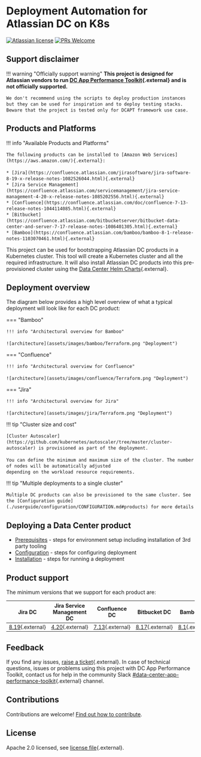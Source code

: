 # Deployment Automation for Atlassian DC on K8s

[![Atlassian license](https://img.shields.io/badge/license-Apache%202.0-blue.svg?style=flat-square)](https://github.com/atlassian-labs/data-center-terraform/blob/main/LICENSE) 
[![PRs Welcome](https://img.shields.io/badge/PRs-welcome-brightgreen.svg?style=flat-square)](https://github.com/atlassian-labs/data-center-terraform/blob/main/CONTRIBUTING.md)

## Support disclaimer

!!! warning "Officially support warning"
    **This project is designed for Atlassian vendors to run [DC App Performance Toolkit](https://developer.atlassian.com/platform/marketplace/dc-apps-performance-and-scale-testing/){.external} and is not officially supported.**

    We don't recommend using the scripts to deploy production instances but they can be used for inspiration and to deploy testing stacks.
    Beware that the project is tested only for DCAPT framework use case.


## Products and Platforms

!!! info "Available Products and Platforms"
    
    The following products can be installed to [Amazon Web Services](https://aws.amazon.com/){.external}:

    * [Jira](https://confluence.atlassian.com/jirasoftware/jira-software-8-19-x-release-notes-1082526044.html){.external}
    * [Jira Service Management](https://confluence.atlassian.com/servicemanagement/jira-service-management-4-20-x-release-notes-1085202556.html){.external}
    * [Confluence](https://confluence.atlassian.com/doc/confluence-7-13-release-notes-1044114085.html){.external}
    * [Bitbucket](https://confluence.atlassian.com/bitbucketserver/bitbucket-data-center-and-server-7-17-release-notes-1086401305.html){.external}
    * [Bamboo](https://confluence.atlassian.com/bamboo/bamboo-8-1-release-notes-1103070461.html){.external}

This project can be used for bootstrapping Atlassian DC products in a Kubernetes cluster. This tool will create a Kubernetes cluster and all the required infrastructure. It will also install Atlassian DC products into this pre-provisioned cluster using the [Data Center Helm Charts](https://atlassian.github.io/data-center-helm-charts/#additional-content){.external}.

## Deployment overview

The diagram below provides a high level overview of what a typical deployment will look like for each DC product:

=== "Bamboo"

    !!! info "Architectural overview for Bamboo"

    ![architecture](assets/images/bamboo/Terraform.png "Deployment")

=== "Confluence"

    !!! info "Architectural overview for Confluence"

    ![architecture](assets/images/confluence/Terraform.png "Deployment")

=== "Jira"

    !!! info "Architectural overview for Jira"

    ![architecture](assets/images/jira/Terraform.png "Deployment")

!!! tip "Cluster size and cost"

    [Cluster Autoscaler](https://github.com/kubernetes/autoscaler/tree/master/cluster-autoscaler) is provisioned as part of the deployment.

    You can define the minimum and maximum size of the cluster. The number of nodes will be automatically adjusted 
    depending on the workload resource requirements.

!!! tip "Multiple deployments to a single cluster"

    Multiple DC products can also be provisioned to the same cluster. See the [Configuration guide](./userguide/configuration/CONFIGURATION.md#products) for more details

## Deploying a Data Center product

* [Prerequisites](userguide/PREREQUISITES.md) - steps for environment setup including installation of 3rd party tooling
* [Configuration](userguide/configuration/CONFIGURATION.md) - steps for configuring deployment
* [Installation](userguide/INSTALLATION.md) - steps for running a deployment

## Product support

The minimum versions that we support for each product are:

| Jira DC                                                                                                             | Jira Service Management DC                                                                                                         | Confluence DC                                                                                         | Bitbucket DC                                                                                                                            | Bamboo DC                                                                                          |
|---------------------------------------------------------------------------------------------------------------------|------------------------------------------------------------------------------------------------------------------------------------|-------------------------------------------------------------------------------------------------------|-----------------------------------------------------------------------------------------------------------------------------------------|----------------------------------------------------------------------------------------------------|
| [8.19](https://confluence.atlassian.com/jirasoftware/jira-software-8-19-x-release-notes-1082526044.html){.external} | [4.20](https://confluence.atlassian.com/servicemanagement/jira-service-management-4-20-x-release-notes-1085202556.html){.external} | [7.13](https://confluence.atlassian.com/doc/confluence-7-13-release-notes-1044114085.html){.external} | [8.17](https://confluence.atlassian.com/bitbucketserver/bitbucket-data-center-and-server-7-17-release-notes-1086401305.html){.external} | [8.1](https://confluence.atlassian.com/bamboo/bamboo-8-1-release-notes-1103070461.html){.external} |  

## Feedback

If you find any issues, [raise a ticket](https://github.com/atlassian-labs/data-center-terraform/issues){.external}. In case of technical questions, issues or problems using this project with DC App Performance Toolkit, contact us for help in the community Slack [#data-center-app-performance-toolkit](http://bit.ly/dcapt_slack){.external} channel.

## Contributions

Contributions are welcome! [Find out how to contribute](https://github.com/atlassian-labs/data-center-terraform/blob/main/CONTRIBUTING.md). 

## License

Apache 2.0 licensed, see [license file](https://github.com/atlassian-labs/data-center-terraform/blob/main/LICENSE){.external}.
